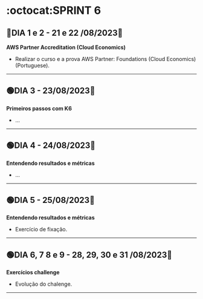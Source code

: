 # :octocat:SPRINT 6
## :red_circle:DIA 1 e 2 - 21 e 22 /08/2023:pushpin:
**AWS Partner Accreditation (Cloud Economics)**
- Realizar o curso e a prova AWS Partner: Foundations (Cloud Economics) (Portuguese).
---
## :green_circle:DIA 3 - 23/08/2023:pushpin:
**Primeiros passos com K6**
- ...
---
## :green_circle:DIA 4 - 24/08/2023:pushpin:
**Entendendo resultados e métricas**
- ...
---
## :green_circle:DIA 5 - 25/08/2023:pushpin:
**Entendendo resultados e métricas**
- Exercício de fixação.
---
## :green_circle:DIA 6, 7 8 e 9 - 28, 29, 30 e 31 /08/2023:pushpin:
**Exercícios challenge**
- Evolução do chalenge.
---
